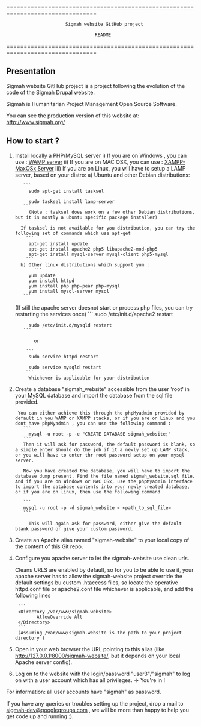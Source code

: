
================================================================================

                          Sigmah website GitHub project
  
                                     README

================================================================================

Presentation
------------

Sigmah website GitHub project is a project following the evolution of the code
of the Sigmah Drupal website.

Sigmah is Humanitarian Project Management Open Source Software.

You can see the production version of this website at: http://www.sigmah.org/


How to start ?
--------------
1. Install locally a PHP/MySQL server 
   i) If you are on Windows , you can use : [WAMP server](http://www.wampserver.com/en/)
   ii) If you are on MAC OSX, you can use : [XAMPP-MaxOSx Server](http://www.apachefriends.org/en/xampp-macosx.html)
   iii) If you are on Linux, you will have to setup a LAMP server, based on your distro:
   	a) Ubuntu and other Debian distributions:

	   	  ```
	   	    sudo apt-get install tasksel

		    sudo tasksel install lamp-server
		  ```
			(Note : tasksel does work on a few other Debian distributions, but it is mostly a ubuntu specific package installer)
			
		 If tasksel is not available for you distribution, you can try the following set of commands which use apt-get
		   ```
			apt-get install update
			apt-get install apache2 php5 libapache2-mod-php5
			apt-get install mysql-server mysql-client php5-mysql
		   ```
         b) Other linux distributions which support yum :
	    	  ```
			yum update
			yum install httpd
			yum install php php-pear php-mysql
			yum install mysql-server mysql
		  ```
	
	(If still the apache server doesnot start or process php files, you can try restarting the services once)
	    	  ```
			sudo /etc/init.d/apache2 restart

			sudo /etc/init.d/mysqld restart
		  ``` 

		      or

		   ```
			sudo service httpd restart

			sudo service mysqld restart
		   ```
			Whichever is applicable for your distribution
		 
2. Create a database "sigmah_website" accessible from the user 'root' in your
  MySQL database and import the database from the sql file provided.
		
		You can either achieve this through the phpMyadmin provided by default in you WAMP or XAMPP stacks, or if you are on Linux and you dont have phpMyadmin , you can use the following command :
		  ```
			mysql -u root -p -e "CREATE DATABASE sigmah_website;"
		  ```
		  Then it will ask for password, the default password is blank, so a simple enter should do the job if it a newly set up LAMP stack, or you will have to enter thr root password setup on your mysql server.

		  Now you have created the database, you will have to import the database dump present. Find the file named sigmah_website.sql file. And if you are on Windows or MAC OSx, use the phpMyadmin interface to import the database contents into your newly created database, or if you are on linux, then use the following command
		  
		  ```
		  mysql -u root -p -d sigmah_website < <path_to_sql_file>
		  ```

			This will again ask for password, either give the default blank password or give your custom password.
		  	  
3. Create an Apache alias named "sigmah-website" to your local copy of the 
  content of this Git repo.

4. Configure you apache server to let the sigmah-website use clean urls.

   Cleans URLS are enabled by default, so for you to be able to use it, your apache server has to allow the sigmah-website project override the default settings bu custom .htaccess files, so locate the operative httpd.conf file 
or apache2.conf file whichever is applicable, and add the following lines

   		```
		<Directory /var/www/sigmah-website>
			   AllowOverride All
		</Directory>
		```
		(Assuming /var/www/sigmah-website is the path to your project directory )

5. Open in your web browser the URL pointing to this alias 
  (like http://127.0.0.1:8000/sigmah-website/, but it depends on your local
  Apache server config).
6. Log on to the website with the login/password "user3"/"sigmah" to log on with
  a user account which has all privileges.
=> You're in !

For information: all user accounts have "sigmah" as password. 

If you have any queries or troubles setting up the project, drop a mail to sigmah-dev@googlegroups.com , we will be more than happy to help you get code up and running :).
